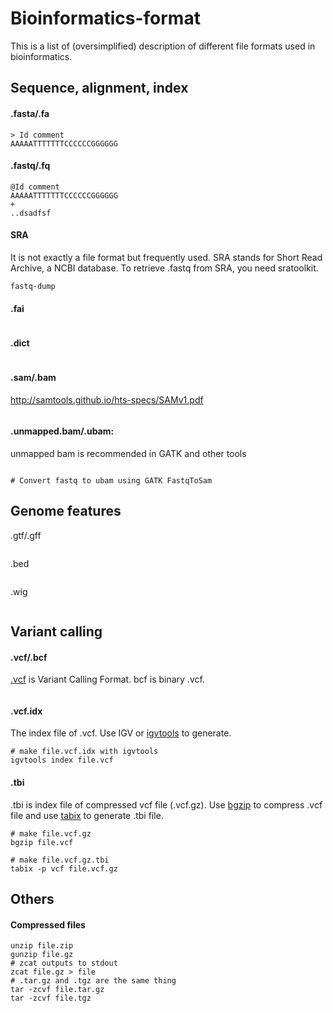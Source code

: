 # Bioinformatics-format

This is a list of (oversimplified) description of different file formats used in bioinformatics.



## Sequence, alignment, index

#### .fasta/.fa

```
> Id comment
AAAAATTTTTTTCCCCCCGGGGGG
```

#### .fastq/.fq

```
@Id comment
AAAAATTTTTTTCCCCCCGGGGGG
+
..dsadfsf
```

#### SRA

It is not exactly a file format but frequently used. SRA stands for Short Read Archive, a NCBI database. To retrieve .fastq from SRA, you need sratoolkit.

```
fastq-dump
```



#### .fai

```

```

#### .dict

```

```



#### .sam/.bam

 http://samtools.github.io/hts-specs/SAMv1.pdf

```

```

#### .unmapped.bam/.ubam:

unmapped bam is recommended in GATK and other tools 

```

```

```
# Convert fastq to ubam using GATK FastqToSam

```



## Genome features

.gtf/.gff

```

```



.bed 

```

```



.wig

```

```



## Variant calling

#### .vcf/.bcf

[.vcf](http://samtools.github.io/hts-specs/VCFv4.2.pdf) is Variant Calling Format. bcf is binary .vcf.

```

```

#### .vcf.idx

The index file of .vcf. Use IGV or [igvtools](https://software.broadinstitute.org/software/igv/igvtools_commandline) to generate.

```
# make file.vcf.idx with igvtools
igvtools index file.vcf 
```

#### .tbi

.tbi is index file of compressed vcf file (.vcf.gz). Use [bgzip](http://www.htslib.org/doc/bgzip.html) to compress .vcf file and use [tabix](http://www.htslib.org/doc/tabix.html) to generate .tbi file.

```
# make file.vcf.gz
bgzip file.vcf

# make file.vcf.gz.tbi
tabix -p vcf file.vcf.gz
```



## Others

#### Compressed files

```
unzip file.zip
gunzip file.gz
# zcat outputs to stdout
zcat file.gz > file
# .tar.gz and .tgz are the same thing
tar -zcvf file.tar.gz
tar -zcvf file.tgz
```